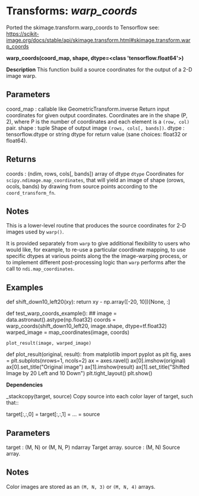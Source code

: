 # Transforms: _**warp_coords**_

Ported the skimage.transform.warp_coords to Tensorflow
see: https://scikit-image.org/docs/stable/api/skimage.transform.html#skimage.transform.warp_coords

**warp_coords(coord_map, shape, dtype=<class 'tensorflow.float64'>)**

**Description**
This function build a source coordinates for the output of a 2-D image warp.

Parameters
----------
coord_map : callable like GeometricTransform.inverse
    Return input coordinates for given output coordinates.
    Coordinates are in the shape (P, 2), where P is the number
    of coordinates and each element is a ``(row, col)`` pair.
shape : tuple
    Shape of output image ``(rows, cols[, bands])``.
dtype : tensorflow.dtype or string
    dtype for return value (sane choices: float32 or float64).

Returns
-------
coords : (ndim, rows, cols[, bands]) array of dtype `dtype`
        Coordinates for `scipy.ndimage.map_coordinates`, that will yield
        an image of shape (orows, ocols, bands) by drawing from source
        points according to the `coord_transform_fn`.

Notes
-----

This is a lower-level routine that produces the source coordinates for 2-D
images used by `warp()`.

It is provided separately from `warp` to give additional flexibility to
users who would like, for example, to re-use a particular coordinate
mapping, to use specific dtypes at various points along the the
image-warping process, or to implement different post-processing logic
than `warp` performs after the call to `ndi.map_coordinates`.


Examples
--------
    
def shift_down10_left20(xy):
    return xy - np.array([-20, 10])[None, :]
    
def test_warp_coords_example():
    ##
    image = data.astronaut().astype(np.float32)
    coords = warp_coords(shift_down10_left20, image.shape, dtype=tf.float32)
    warped_image = map_coordinates(image, coords)
    
    plot_result(image, warped_image)
        
    
def plot_result(original, result):
    from matplotlib import pyplot as plt
    fig, axes = plt.subplots(nrows=1, ncols=2)
    ax = axes.ravel()
    ax[0].imshow(original)
    ax[0].set_title("Original image")
    ax[1].imshow(result)
    ax[1].set_title("Shifted Image by 20 Left and 10 Down")
    plt.tight_layout()
    plt.show()

**Dependencies**

_stackcopy(target, source)
Copy source into each color layer of target, such that::

target[:,:,0] = target[:,:,1] = ... = source

Parameters
----------
target : (M, N) or (M, N, P) ndarray
    Target array.
source : (M, N)
    Source array.

Notes
-----
Color images are stored as an ``(M, N, 3)`` or ``(M, N, 4)`` arrays.

